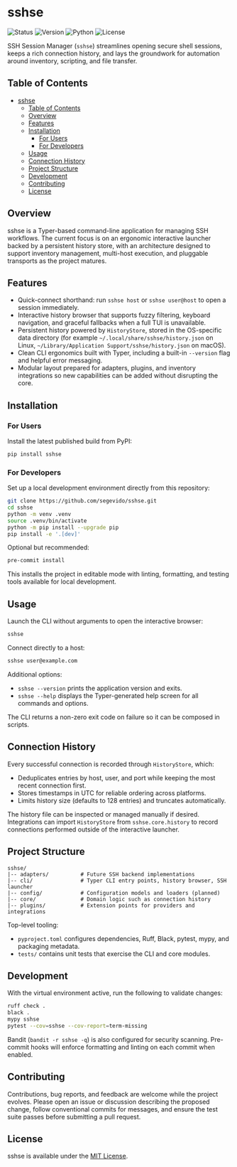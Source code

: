 # sshse

![Status](https://img.shields.io/badge/status-alpha-orange) ![Version](https://img.shields.io/badge/version-0.1.0-blue) ![Python](https://img.shields.io/badge/python-3.11%2B-3776AB?logo=python&logoColor=white) ![License](https://img.shields.io/badge/license-MIT-green)

SSH Session Manager (`sshse`) streamlines opening secure shell sessions, keeps a rich connection history, and lays the groundwork for automation around inventory, scripting, and file transfer.

## Table of Contents
- [sshse](#sshse)
	- [Table of Contents](#table-of-contents)
	- [Overview](#overview)
	- [Features](#features)
	- [Installation](#installation)
		- [For Users](#for-users)
		- [For Developers](#for-developers)
	- [Usage](#usage)
	- [Connection History](#connection-history)
	- [Project Structure](#project-structure)
	- [Development](#development)
	- [Contributing](#contributing)
	- [License](#license)

## Overview
sshse is a Typer-based command-line application for managing SSH workflows. The current focus is on an ergonomic interactive launcher backed by a persistent history store, with an architecture designed to support inventory management, multi-host execution, and pluggable transports as the project matures.

## Features
- Quick-connect shorthand: run `sshse host` or `sshse user@host` to open a session immediately.
- Interactive history browser that supports fuzzy filtering, keyboard navigation, and graceful fallbacks when a full TUI is unavailable.
- Persistent history powered by `HistoryStore`, stored in the OS-specific data directory (for example `~/.local/share/sshse/history.json` on Linux, `~/Library/Application Support/sshse/history.json` on macOS).
- Clean CLI ergonomics built with Typer, including a built-in `--version` flag and helpful error messaging.
- Modular layout prepared for adapters, plugins, and inventory integrations so new capabilities can be added without disrupting the core.

## Installation
### For Users
Install the latest published build from PyPI:

```bash
pip install sshse
```

### For Developers
Set up a local development environment directly from this repository:

```bash
git clone https://github.com/segevido/sshse.git
cd sshse
python -m venv .venv
source .venv/bin/activate
python -m pip install --upgrade pip
pip install -e '.[dev]'
```

Optional but recommended:

```bash
pre-commit install
```

This installs the project in editable mode with linting, formatting, and testing tools available for local development.

## Usage
Launch the CLI without arguments to open the interactive browser:

```bash
sshse
```

Connect directly to a host:

```bash
sshse user@example.com
```

Additional options:

- `sshse --version` prints the application version and exits.
- `sshse --help` displays the Typer-generated help screen for all commands and options.

The CLI returns a non-zero exit code on failure so it can be composed in scripts.

## Connection History
Every successful connection is recorded through `HistoryStore`, which:
- Deduplicates entries by host, user, and port while keeping the most recent connection first.
- Stores timestamps in UTC for reliable ordering across platforms.
- Limits history size (defaults to 128 entries) and truncates automatically.

The history file can be inspected or managed manually if desired. Integrations can import `HistoryStore` from `sshse.core.history` to record connections performed outside of the interactive launcher.

## Project Structure
```
sshse/
|-- adapters/          # Future SSH backend implementations
|-- cli/               # Typer CLI entry points, history browser, SSH launcher
|-- config/            # Configuration models and loaders (planned)
|-- core/              # Domain logic such as connection history
|-- plugins/           # Extension points for providers and integrations
```

Top-level tooling:
- `pyproject.toml` configures dependencies, Ruff, Black, pytest, mypy, and packaging metadata.
- `tests/` contains unit tests that exercise the CLI and core modules.

## Development
With the virtual environment active, run the following to validate changes:

```bash
ruff check .
black .
mypy sshse
pytest --cov=sshse --cov-report=term-missing
```

Bandit (`bandit -r sshse -q`) is also configured for security scanning. Pre-commit hooks will enforce formatting and linting on each commit when enabled.

## Contributing
Contributions, bug reports, and feedback are welcome while the project evolves. Please open an issue or discussion describing the proposed change, follow conventional commits for messages, and ensure the test suite passes before submitting a pull request.

## License
sshse is available under the [MIT License](LICENSE).
